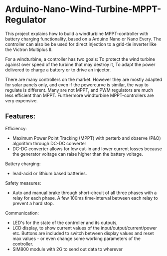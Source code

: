 # Arduino-Nano-Wind-Turbine-MPPT-Regulator
This project explains how to build a windturbine MPPT-controller with battery charging functionality, based on a Arduino Nano or Nano Every.
The controller can also be be used for direct injection to a grid-tie inverter like the Victron Multiplus II.

For a windturbine, a controller has two goals: 
To protect the wind turbine against over speed of the turbine that may destroy it,
To adapt the power delivered to charge a battery or to drive an injector. 

There are many controllers on the market. However they are mostly adapted for solar panels only, and even if the powercurve is similar, the way to regulate is different. Many are not MPPT, and PWM regulators are much less efficient than MPPT. Furthermore  windturbine MPPT-controllers are very expensive. 

## Features:  
Efficiency:  
- Maximum Power Point Tracking (MPPT) with perterb and observe (P&O) algorithm through DC-DC converter
- DC-DC converter allows for low cut-in and lower current losses because the generator voltage can raise higher than the battery voltage.

Battery charging:  
- lead-acid or lithium based batteries.

Safety measures:  
- Auto and manual brake through short-circuit of all three phases with a relay for each phase. A few 100ms time-interval between each relay to prevent a hard stop.

Communication:  
- LED's for the state of the controller and its outputs, 
- LCD display, to show current values of the input/output/current/power etc. Buttons are included to switch between display values and reset max values - or
even change some working parameters of the controller.
- SIM800 module with 2G to send out data to wherever







